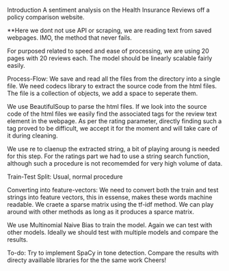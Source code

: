Introduction
A sentiment analysis on the Health Insurance Reviews off a policy comparison website.

**Here we dont not use API or scraping, we are reading text from saved webpages. IMO, the method that never fails.

For purposed related to speed and ease of processing, we are using 20 pages with 20 reviews each. The model should be linearly scalable fairly easily.

Process-Flow:
We save and read all the files from the directory into a single file. We need codecs library to extract the source code from the html files. The file is a collection of objects, we add a space to seperate them.

We use BeautifulSoup to parse the html files. If we look into the source code of the html files we easily find the associated tags for the review text element in the webpage. As per the rating parameter, directly finding such a tag proved to be difficult, we accept it for the moment and will take care of it during cleaning.

We use re to claenup the extracted string, a bit of playing aroung is needed for this step. For the ratings part we had to use a string search function, although such a procedure is not recomemded for very high volume of data.

Train-Test Split: Usual, normal procedure

Converting into feature-vectors: We need to convert both the train and test strings into feature vectors, this in essense, makes these words machine readable. We craete a sparse matrix using the tf-idf method. We can play around with other methods as long as it produces a sparce matrix.

We use Multinomial Naive Bias to train the model. Again we can test with other models. Ideally we should test with multiple models and compare the results.

To-do:
Try to implement SpaCy in tone detection.
Compare the results with directy availlable libraries for the the same work
Cheers!
